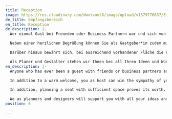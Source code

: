 ```yaml
---
title: Reception
image: https://res.cloudinary.com/dwvtvuml8/image/upload/v1579776657/Empfangsbereich-modern-innen-Empfang_duiire.jpg
de_title: Empfangsbereich
en_title: Reception
de_description: |-
  Wer einmal Gast bei Freunden oder Business Partnern war und sich von der Türschwelle an rundherum wohl, ja fast wie Zuhause fühlte, hat erkannt: Der erste Eindruck gemeinsamer Zeit in guter Gesellschaft entsteht bereits im Empfangsbereich der Immobilie.

  Neben einer herzlichen Begrüßung können Sie als Gastgeber*in zudem mit Stauraum für Jacken und Mäntel, Schirmständer, Ablage für Taschen und Schuhe die Sympathie ihrer Gäste gewinnen. Ihr Empfangsbereich wird durch eine klare, ästhetische und zugleich funktionale Gestaltung Raum für Begegnungen sein. Ihre Garderobe kann dabei in getrennten und passgenauen Einbauschränken Platz finden. Vorausschauend geplante Sichtachsen lenken den Blick ihrer Gäste auf Kunst oder frische Blumen.

  Darüber hinaus bewährt sich, bei ausreichend vorhandener Fläche die Planung einer Sitzgelegenheit. Diese erhöht Ihren und den Komfort Ihrer Gäste und erleichtert das Aus- und Anziehen von Schuhen. Vielleicht ergibt sich in der Planung auch die Möglichkeit für ein Schlüsseltableau. Mit unseren passgenauen und individuell abgestimmten Einbauten lassen sich auch unansehnliche Elektroverteiler problemlos kaschieren.

  Als Planer und Gestalter stehen wir Ihnen bei all Ihren Ideen und Wünschen unterstützend und beratend zur Seite. Gemeinsam mit Ihnen entwickeln wir, selbst auf kleinem Raum, die optimale Lösung.
en_description: |-
  Anyone who has ever been a guest with friends or business partners and who felt comfortable, almost at home from the doorstep, has realized that the first impression of spending time together in good company is already in the reception area of ​​the property.

  In addition to a warm welcome, you as host can win the sympathy of your guests with additional storage space for jackets and coats, umbrella stands, storage for bags and shoes. In addition, your reception area is inviting when it is bright, aesthetically pleasing and functional. It is advisable to store your own wardrobe in optimally designed, fitted wardrobes. You can direct your guests' gaze to fresh flowers or art with interestingly designed visual axes.

  In addition, planning a seat with sufficient space proves its worth. This increases the comfort of your guests and makes it easier to take shoes off and on. Perhaps there is also the possibility of a key panel in the planning. It is also possible to have an electrical distributor cleverly concealed behind a decorative furniture front.

  We as planners and designers will support you with all your ideas and work with you to develop the optimal solution, even in the smallest space, an optimized result.
position: 6

---
```

